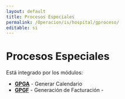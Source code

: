 ```yaml
---
layout: default
title: Procesos Especiales
permalink: /Operacion/is/hospital/gproceso/
editable: si
---
```


# Procesos Especiales

Está integrado por los módulos:

* [**GPGA**](http://docs.oasiscom.com/Operacion/is/hospital/gproceso/gpga) - Generar Calendario
* [**GPGF**](http://docs.oasiscom.com/Operacion/is/hospital/gproceso/gpgf) - Generación de Facturación - 

